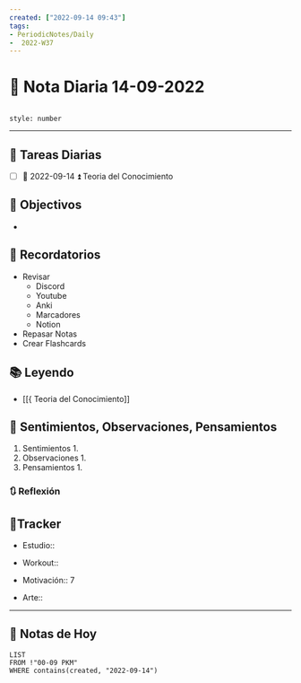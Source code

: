 ```yaml
---
created: ["2022-09-14 09:43"]
tags:
- PeriodicNotes/Daily
-  2022-W37
---
```


# 📅 Nota Diaria  14-09-2022
```toc

style: number

```

---
## 🔷 Tareas Diarias
- [ ] 📅 2022-09-14 ⏫ Teoria del Conocimiento

## 🎯 Objectivos
- 
## 📕 Recordatorios
- Revisar
	- Discord
	- Youtube
	- Anki
	- Marcadores
	- Notion
- Repasar Notas
- Crear Flashcards

## 📚 Leyendo
- [[{ Teoria del Conocimiento]]
## 💬 Sentimientos, Observaciones, Pensamientos 
1. Sentimientos
	1. 
2. Observaciones
	1. 
3. Pensamientos
	1. 
### 🔃 Reflexión

## 🔷Tracker

- Estudio::

- Workout::

- Motivación:: 7

- Arte::
---

## 📅 Notas de Hoy
```dataview
LIST 
FROM !"00-09 PKM" 
WHERE contains(created, "2022-09-14")
```